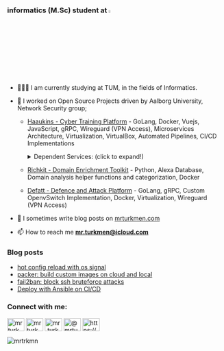 <h3>informatics (M.Sc) student at  <a href="https://www.in.tum.de/fuer-studieninteressierte/master-studiengaenge/informatik/" target="blank"><img style="width: 4%" src="https://www.tum.de/typo3conf/ext/in2template/Resources/Public/Images/tum-logo.svg"/></a> </h3>

- 👨🏻‍🎓 I am currently studying at TUM, in the fields of Informatics.

- 🔭 I worked on Open Source Projects driven by Aalborg University, Network Security group; 

  -  [Haaukins - Cyber Training Platform](https://github.com/aau-network-security/haaukins) - GoLang, Docker, Vuejs, JavaScript, gRPC, Wireguard (VPN Access), Microservices Architecture, Virtualization, VirtualBox, Automated Pipelines, CI/CD Implementations
      <details>
        <summary>Dependent Services: (click to expand!)</summary>
         <ul>
            <li><a href="https://github.com/aau-network-security/haaukins-store" target="blank"><p>Haaukins Store - gRPC wrapped PostreSQL database service </p></a> </li>
            <li> <a href="https://github.com/aau-network-security/haaukins-exercises" target="blank"><p>Haaukins Exercises- gRPC wrapped MongoDB database service</p></a></li>
           <li><a href="https://github.com/aau-network-security/haaukins-webclient" target="blank"><p>Haaukins Webclient- gRPC wrapped web client works with Envoy and Vuejs</p></a></li>
           <li> <a href="https://github.com/aau-network-security/gwireguard" target="blank"><p>Haaukins VPN Service- gRPC wrapped Wireguard implementation</p></a></li>
         </ul>
      </details>

  -  [Richkit - Domain Enrichment Toolkit](https://github.com/aau-network-security/richkit) - Python, Alexa Database, Domain analysis helper functions and categorization, Docker
 
  -  [Defatt - Defence and Attack Platform](https://github.com/aau-network-security/defatt) - GoLang, gRPC, Custom OpenvSwitch Implementation, Docker, Virtualization, Wireguard (VPN Access)

- 📝 I sometimes write blog posts on [mrturkmen.com](https://mrturkmen.com)
- 📫 How to reach me **[mr.turkmen@icloud.com](mailto:mr.turkmen@icloud.com)**

### Blog posts
<!-- BLOG-POST-LIST:START -->
- [hot config reload with os signal](https://mrturkmen.com/posts/hot-reload-with-os-signals/)
- [packer: build custom images on cloud and local](https://mrturkmen.com/posts/build-with-packer/)
- [fail2ban: block ssh bruteforce attacks](https://mrturkmen.com/posts/fail2ban/)
- [Deploy with Ansible on CI/CD](https://mrturkmen.com/posts/deploy-with-ansible/)
<!-- BLOG-POST-LIST:END -->

<h3 align="left">Connect with me:</h3>
<p align="left">
<a href="https://dev.to/mrturkmen" target="blank"><img align="center" src="https://cdn.jsdelivr.net/npm/simple-icons@3.0.1/icons/dev-dot-to.svg" alt="mrturkmen" height="30" width="40" style= "background-color: white;" /></a>
<a href="https://linkedin.com/in/mrturkmen" target="blank"><img align="center" src="https://cdn.jsdelivr.net/npm/simple-icons@3.0.1/icons/linkedin.svg" alt="mrturkmen" height="30" width="40" style= "background-color: white;"/></a>
<a href="https://instagram.com/mr.turkmen" target="blank"><img align="center" src="https://cdn.jsdelivr.net/npm/simple-icons@3.0.1/icons/instagram.svg" alt="mr.turkmen" height="30" width="40" style= "background-color: white;"/></a>
<a href="https://medium.com/@mrturkmen" target="blank"><img align="center" src="https://cdn.jsdelivr.net/npm/simple-icons@3.0.1/icons/medium.svg" alt="@mrturkmen" height="30" width="40" style= "background-color: white;" /></a>
<a href="/https://mrturkmen.com/feed.xml" target="blank"><img align="center" src="https://cdn.jsdelivr.net/npm/simple-icons@3.0.1/icons/rss.svg" alt="https://mrturkmen.com/feed.xml" height="30" width="40" style= "background-color: white;" /></a>
</p>
<p> <img src="https://komarev.com/ghpvc/?username=mrtrkmn&color=0e75b6&style=flat" alt="mrtrkmn" /> </p>
